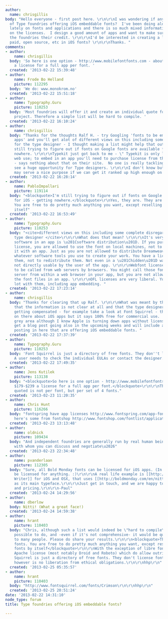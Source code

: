 ```yaml
---
author:
  name: chrisgillis
body: "Hello everyone - first post here. \r\n\r\nI was wondering if anyone had a list
  of Type foundries offering iOS embeddable fonts?  I've been doing alot of research
  lately on fonts and applications and there is so much mixed information out there
  on the licenses.  I design a good amount of apps and want to make sure I'm giving
  the foundries their credit. \r\n\r\nI'd be interested in creating a list here for
  paid, open source, etc in iOS fonts? \r\n\r\nThanks. "
comments:
- author:
    name: chrisgillis
  body: 'So here is one option - http://www.mobilefontfonts.com - about $179-$239
    a license for a full app per font. '
  created: '2013-02-22 15:39:48'
- author:
    name: Frode Bo Helland
    picture: 112295
  body: 'We do: www.monokrom.no'
  created: '2013-02-22 15:51:18'
- author:
    name: Typography.Guru
    picture: 110253
  body: 'Most foundries will offer it and create an individual quote for a certain
    project. Therefore a simple list will be hard to compile. '
  created: '2013-02-22 16:10:24'
- author:
    name: chrisgillis
  body: "Thanks for the thoughts Ralf H. - try Googling 'fonts to be embedded in iOS
    apps' and you'll get alot of different views on this including some complete disregards
    for the type designer - I thought making a list might help that out. \r\n\r\nI'm
    still trying to figure out if fonts on Google fonts are available for iOS - getting
    nowhere. \r\n\r\nTypekit just got back to me - \" Typekit is only licensed for
    web use; to embed in an app you'll need to purchase license from the foundry.\"
    - says nothing about that on their site.  No one is really tackling this but I
    see a huge opportunity for Type designers. \r\n\r\nI don't know but this thread
    may serve a nice purpose if we can get it ranked up high enough on search. "
  created: '2013-02-22 16:28:14'
- author:
    name: PabloImpallari
    picture: 119114
  body: "<blockquote>I'm still trying to figure out if fonts on Google fonts are available
    for iOS - getting nowhere.</blockquote>\r\nYes, they are. They are Libre fonts.
    You are free to do pretty much anything you want, except reselling the fonts by
    itself"
  created: '2013-02-22 16:53:49'
- author:
    name: Typography.Guru
    picture: 110253
  body: "<cite>different views on this including some complete disregards for the
    type designer </cite>\r\n\r\nWhat does that mean? \r\n\r\nIt's very simple: Embedding
    software in an app is \u201Csoftware distribution\u201D. If you purchase a print
    license, you are allowed to use the font on local machines, not to distribute
    it with an app. Just as you are not allowed to distribute Dreamweaver, Xcode or
    whatever software tools you use to create your work. You have a license to use
    them, not to redistribute them. Not even in a \u201Chidden\u201D way, which is
    not directly usable by the user of the app. \r\n\r\nWebfont license are supposed
    to be called from web servers by browsers. You might call those fonts from a web
    server from within a web browser in your app, but you are not allowed to embed
    the font files in an app. \r\n\r\nOFL licenses are very liberal. You can do a
    lot with them, including app embedding. "
  created: '2013-02-22 17:23:14'
- author:
    name: chrisgillis
  body: "Thanks for clearing that up Ralf. \r\n\r\nWhat was meant by the above is
    that the information is not clear at all and that the type designer may not be
    getting compensated - for example take a look at Font Squirrel - there's nothing
    on there about iOS apps but it says 100% free for commercial use.  It's a very
    grey area although I know Apple is turning down apps without licenses. \r\n\r\nI'll
    get a blog post going also in the upcoming weeks and will include any Type Designers
    posting in here that are offering iOS embeddable fonts. "
  created: '2013-02-22 17:37:39'
- author:
    name: Typography.Guru
    picture: 110253
  body: 'Font Squirrel is just a directory of free fonts. They don''t license fonts.
    A user needs to check the individual EULAs or contact the designer. '
  created: '2013-02-22 17:49:35'
- author:
    name: Jens Kutilek
    picture: 113138
  body: "<blockquote>So here is one option - http://www.mobilefontfonts.com - about
    $179-$239 a license for a full app per font.</blockquote>\r\n\r\nThe price you
    quoted is not per font, but per set of 4 fonts."
  created: '2013-02-23 11:20:35'
- author:
    name: Chris Hunt
    picture: 116266
  body: "fontspring have app licenses http://www.fontspring.com/app-fonts\r\n\r\nand
    here's some from fontshop http://www.fontshop.com/fontlist/applications/mobile_fonts/"
  created: '2013-02-23 13:13:48'
- author:
    name: oldnick
    picture: 109434
  body: "And independent foundries are generally run by real human beings, most of
    with whom you can discuss and negotiate\u2026"
  created: '2013-02-23 22:34:48'
- author:
    name: pvanderlaan
    picture: 112305
  body: "Sure, all Bold Monday fonts can be licensed for iOS apps. (In fact they can
    be licensed for anything. :)\r\n\r\nA real life example is [[http://www.iawriter.com|iA
    Writer]] for iOS and OSX, that uses [[http://boldmonday.com/en/nitti/|Nitti]]
    as its main typeface.\r\n\r\nJust get in touch, and we are happy to discuss conditions
    and pricing.\r\n\r\n-Paul"
  created: '2013-02-24 14:29:56'
- author:
    name: dberlow
  body: Nitti! (What a great face!)
  created: '2013-02-24 14:59:38'
- author:
    name: hrant
    picture: 110403
  body: "Chris, although such a list would indeed be \"hard to compile\", it's certainly
    possible to do, and -even if it's not comprehensive- it would be quite helpful
    to many people. Please do share your results.\r\n\r\n<blockquote>They are Libre
    fonts. You are free to do pretty much anything you want, except reselling the
    fonts by itself</blockquote>\r\n\r\nWith the exception of libre fonts under the
    Apache license (most notably Droid and Roboto) which do allow outright reselling.\r\n\r\n<blockquote>Font
    Squirrel is just a directory of free fonts. They don't license fonts.</blockquote>\r\n\r\nWhich
    however is no liberation from ethical obligations.\r\n\r\nhhp\r\n"
  created: '2013-02-25 05:35:57'
- author:
    name: hrant
    picture: 110403
  body: "http://www.fontsquirrel.com/fonts/Crimson\r\n\r\nhhp\r\n"
  created: '2013-02-25 20:51:24'
date: '2013-02-22 14:31:10'
node_type: forum
title: Type foundries offering iOS embeddable fonts?

---
```

